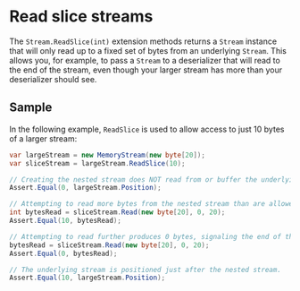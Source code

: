 # Read slice streams

The `Stream.ReadSlice(int)` extension methods returns a `Stream` instance that will only read up to a fixed set of bytes from an underlying `Stream`.
This allows you, for example, to pass a `Stream` to a deserializer that will read to the end of the stream, even though your larger stream has more than your deserializer should see.

## Sample

In the following example, `ReadSlice` is used to allow access to just 10 bytes of a larger stream:

```cs
var largeStream = new MemoryStream(new byte[20]);
var sliceStream = largeStream.ReadSlice(10);

// Creating the nested stream does NOT read from or buffer the underlying stream.
Assert.Equal(0, largeStream.Position);

// Attempting to read more bytes from the nested stream than are allowed results in just the allowed bytes.
int bytesRead = sliceStream.Read(new byte[20], 0, 20);
Assert.Equal(10, bytesRead);

// Attempting to read further produces 0 bytes, signaling the end of the (nested) stream.
bytesRead = sliceStream.Read(new byte[20], 0, 20);
Assert.Equal(0, bytesRead);

// The underlying stream is positioned just after the nested stream.
Assert.Equal(10, largeStream.Position);
```
